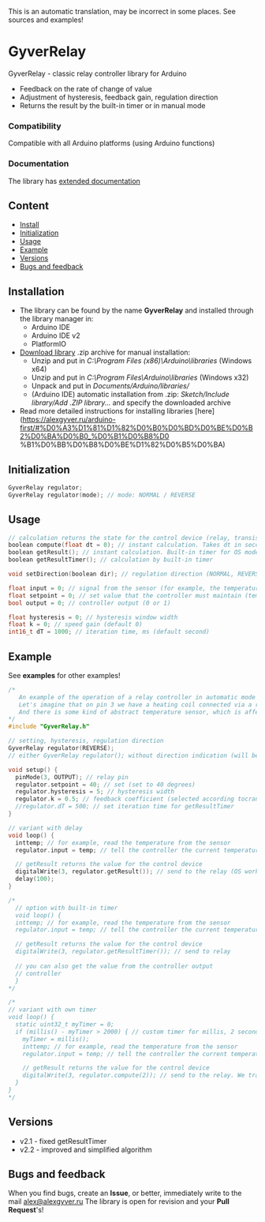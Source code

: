 This is an automatic translation, may be incorrect in some places. See sources and examples!

# GyverRelay
GyverRelay - classic relay controller library for Arduino
- Feedback on the rate of change of value
- Adjustment of hysteresis, feedback gain, regulation direction
- Returns the result by the built-in timer or in manual mode

### Compatibility
Compatible with all Arduino platforms (using Arduino functions)

### Documentation
The library has [extended documentation](https://alexgyver.ru/GyverRelay/)

## Content
- [Install](#install)
- [Initialization](#init)
- [Usage](#usage)
- [Example](#example)
- [Versions](#versions)
- [Bugs and feedback](#feedback)

<a id="install"></a>
## Installation
- The library can be found by the name **GyverRelay** and installed through the library manager in:
    - Arduino IDE
    - Arduino IDE v2
    - PlatformIO
- [Download library](https://github.com/GyverLibs/GyverRelay/archive/refs/heads/main.zip) .zip archive for manual installation:
    - Unzip and put in *C:\Program Files (x86)\Arduino\libraries* (Windows x64)
    - Unzip and put in *C:\Program Files\Arduino\libraries* (Windows x32)
    - Unpack and put in *Documents/Arduino/libraries/*
    - (Arduino IDE) automatic installation from .zip: *Sketch/Include library/Add .ZIP library…* and specify the downloaded archive
- Read more detailed instructions for installing libraries [here] (https://alexgyver.ru/arduino-first/#%D0%A3%D1%81%D1%82%D0%B0%D0%BD%D0%BE%D0%B2%D0%BA%D0%B0_%D0%B1%D0%B8%D0 %B1%D0%BB%D0%B8%D0%BE%D1%82%D0%B5%D0%BA)

<a id="init"></a>
## Initialization
```cpp
GyverRelay regulator;
GyverRelay regulator(mode); // mode: NORMAL / REVERSE
```

<a id="usage"></a>
## Usage
```cpp
// calculation returns the state for the control device (relay, transistor) (1 on, 0 off)
boolean compute(float dt = 0); // instant calculation. Takes dt in seconds for OS mode
boolean getResult(); // instant calculation. Built-in timer for OS mode
boolean getResultTimer(); // calculation by built-in timer

void setDirection(boolean dir); // regulation direction (NORMAL, REVERSE)

float input = 0; // signal from the sensor (for example, the temperature that we regulate)
float setpoint = 0; // set value that the controller must maintain (temperature)
bool output = 0; // controller output (0 or 1)

float hysteresis = 0; // hysteresis window width
float k = 0; // speed gain (default 0)
int16_t dT = 1000; // iteration time, ms (default second)
```

<a id="example"></a>
## Example
See **examples** for other examples!
```cpp
/*
   An example of the operation of a relay controller in automatic mode using the built-in timer
   Let's imagine that on pin 3 we have a heating coil connected via a relay
   And there is some kind of abstract temperature sensor, which is affected by the spiral
*/
#include "GyverRelay.h"

// setting, hysteresis, regulation direction
GyverRelay regulator(REVERSE);
// either GyverRelay regulator(); without direction indication (will be REVERSE)

void setup() {
  pinMode(3, OUTPUT); // relay pin
  regulator.setpoint = 40; // set (set to 40 degrees)
  regulator.hysteresis = 5; // hysteresis width
  regulator.k = 0.5; // feedback coefficient (selected according tocranberry fact)
  //regulator.dT = 500; // set iteration time for getResultTimer
}

// variant with delay
void loop() {
  inttemp; // for example, read the temperature from the sensor
  regulator.input = temp; // tell the controller the current temperature

  // getResult returns the value for the control device
  digitalWrite(3, regulator.getResult()); // send to the relay (OS works on its own timer)
  delay(100);
}

/*
  // option with built-in timer
  void loop() {
  inttemp; // for example, read the temperature from the sensor
  regulator.input = temp; // tell the controller the current temperature

  // getResult returns the value for the control device
  digitalWrite(3, regulator.getResultTimer()); // send to relay
  
  // you can also get the value from the controller output
  // controller
  }
*/

/*
// variant with own timer
void loop() {
  static uint32_t myTimer = 0;
  if (millis() - myTimer > 2000) { // custom timer for millis, 2 seconds
    myTimer = millis();
    inttemp; // for example, read the temperature from the sensor
    regulator.input = temp; // tell the controller the current temperature

    // getResult returns the value for the control device
    digitalWrite(3, regulator.compute(2)); // send to the relay. We transfer time manually, we have 2 seconds
  }
}
*/
```

<a id="versions"></a>
## Versions
- v2.1 - fixed getResultTimer
- v2.2 - improved and simplified algorithm

<a id="feedback"></a>
## Bugs and feedback
When you find bugs, create an **Issue**, or better, immediately write to the mail [alex@alexgyver.ru](mailto:alex@alexgyver.ru)
The library is open for revision and your **Pull Request**'s!